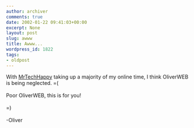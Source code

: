 ```yaml
---
author: archiver
comments: true
date: 2002-01-22 09:41:03+00:00
excerpt: None
layout: post
slug: awww
title: Awww...
wordpress_id: 1822
tags:
- oldpost
---
```


With <a href=http://www.mrtechhappy.com target="_blank">MrTechHappy</a> taking up a majority of my online time, I think OliverWEB is being neglected. =(<br /><br />Poor OliverWEB, this is for you!<br /><br />=)<br /><br />-Oliver